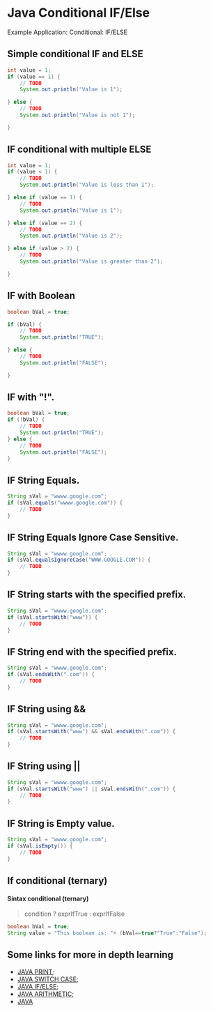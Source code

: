 Java Conditional IF/Else
===================================

Example Application: Conditional: IF/ELSE

## Simple conditional IF and ELSE
```java
int value = 1;
if (value == 1) {
	// TODO
	System.out.println("Value is 1");

} else {
	// TODO
	System.out.println("Value is not 1");

}
```

## IF conditional with multiple ELSE
```java
int value = 1;
if (value < 1) {
	// TODO
	System.out.println("Value is less than 1");

} else if (value == 1) {
	// TODO
	System.out.println("Value is 1");

} else if (value == 2) {
	// TODO
	System.out.println("Value is 2");

} else if (value > 2) {
	// TODO
	System.out.println("Value is greater than 2");

}
```

## IF with Boolean	
```java
boolean bVal = true;

if (bVal) {
	// TODO
	System.out.println("TRUE");

} else {
	// TODO
	System.out.println("FALSE");

}
```

## IF with "!".		
```java
boolean bVal = true;
if (!bVal) {
	// TODO
	System.out.println("TRUE");
} else {
	// TODO
	System.out.println("FALSE");
}
```


## IF String Equals.
```java
String sVal = "wwww.google.com";
if (sVal.equals("wwww.google.com")) {
	// TODO
}
```

## IF String Equals Ignore Case Sensitive.
```java
String sVal = "wwww.google.com";
if (sVal.equalsIgnoreCase("WWW.GOOGLE.COM")) {
	// TODO
}
```

## IF String starts with the specified prefix.
```java
String sVal = "wwww.google.com";
if (sVal.startsWith("www")) {
	// TODO
}
```

## IF String end with the specified prefix.
```java
String sVal = "wwww.google.com";
if (sVal.endsWith(".com")) {
	// TODO
}
```

## IF String using &&
```java
String sVal = "wwww.google.com";
if (sVal.startsWith("www") && sVal.endsWith(".com")) {
	// TODO
}
```

## IF String using ||
```java
String sVal = "wwww.google.com";
if (sVal.startsWith("www") || sVal.endsWith(".com")) {
	// TODO
}
```

## IF String is Empty value.
```java
String sVal = "wwww.google.com";
if (sVal.isEmpty()) {
	// TODO
}
```

## If conditional (ternary) 

#### Sintax conditional (ternary)
> condition ? exprIfTrue : exprIfFalse

```java
boolean bVal = true;
String value = "This boolean is: "+ (bVal==true?"True":"False");
```

## Some links for more in depth learning

* [JAVA PRINT](https://github.com/fefong/java_print);
* [JAVA SWITCH CASE](https://github.com/fefong/java_switch);
* [JAVA IF/ELSE](https://github.com/fefong/java_ifElse);
* [JAVA ARITHMETIC](https://github.com/fefong/java_calculator);
* [JAVA](https://github.com/search?q=fefong%2Fjava)

